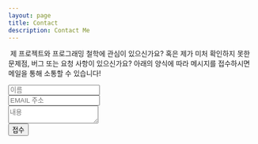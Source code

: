 ```yaml
---
layout: page
title: Contact
description: Contact Me
---
```


<p><span class="image right"><img src="/assets/images/pic02.jpg" alt="" /></span>
제 프로젝트와 프로그래밍 철학에 관심이 있으신가요? 혹은 제가 미처 확인하지 못한
문제점, 버그 또는 요청 사항이 있으신가요? 아래의 양식에 따라 메시지를 접수하시면
메일을 통해 소통할 수 있습니다!</p>

<form method="POST" action="https://formspree.io/thekpaul@outlook.com">
  <input type="text" name="name" placeholder="이름"><br>
 	<input type="text" name="email" placeholder="EMAIL 주소"><br>
 	<textarea name="message" placeholder="내용"></textarea><br>
  <button type="submit">접수</button>
</form>
